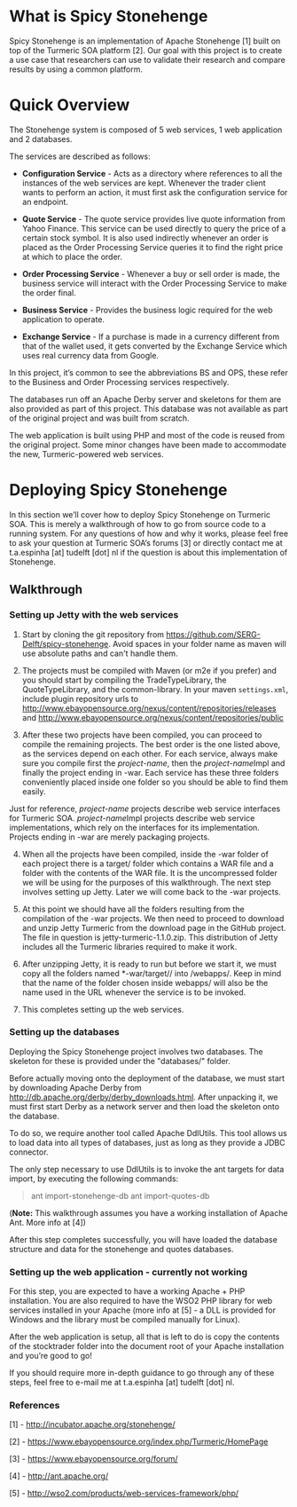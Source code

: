 # What is Spicy Stonehenge

Spicy Stonehenge is an implementation of Apache Stonehenge [1] built on top of the Turmeric SOA platform [2]. Our goal with this project is to create a use case that researchers can use to validate their research and compare results by using a common platform.

# Quick Overview

The Stonehenge system is composed of 5 web services, 1 web application and 2 databases.

The services are described as follows:

*   **Configuration Service** - Acts as a directory where references to all the instances of the web services are kept. Whenever the trader client wants to perform an action, it must first ask the configuration service for an endpoint.

*   **Quote Service** - The quote service provides live quote information from Yahoo Finance. This service can be used directly to query the price of a certain stock symbol. It is also used indirectly whenever an order is placed as the Order Processing Service queries it to find the right price at which to place the order.

*   **Order Processing Service** - Whenever a buy or sell order is made, the business service will interact with the Order Processing Service to make the order final.

*   **Business Service** - Provides the business logic required for the web application to operate.

*   **Exchange Service** - If a purchase is made in a currency different from that of the wallet used, it gets converted by the Exchange Service which uses real currency data from Google.

In this project, it’s common to see the abbreviations BS and OPS, these refer to the Business and Order Processing services respectively.

The databases run off an Apache Derby server and skeletons for them are also provided as part of this project. This database was not available as part of the original project and was built from scratch.

The web application is built using PHP and most of the code is reused from the original project. Some minor changes have been made to accommodate the new, Turmeric-powered web services.

# Deploying Spicy Stonehenge

In this section we’ll cover how to deploy Spicy Stonehenge on Turmeric SOA. This is merely a walkthrough of how to go from source code to a running system. For any questions of how and why it works, please feel free to ask your question at Turmeric SOA’s forums [3] or directly contact me at t.a.espinha [at] tudelft [dot] nl if the question is about this implementation of Stonehenge.

## Walkthrough

### Setting up Jetty with the web services

1. Start by cloning the git repository from https://github.com/SERG-Delft/spicy-stonehenge. Avoid spaces in your folder name as maven will use absolute paths and can't handle them.

1. The projects must be compiled with Maven (or m2e if you prefer) and you should start by compiling the TradeTypeLibrary, the QuoteTypeLibrary, and the common-library. In your maven `settings.xml`, include plugin repository urls to http://www.ebayopensource.org/nexus/content/repositories/releases and http://www.ebayopensource.org/nexus/content/repositories/public

1. After these two projects have been compiled, you can proceed to compile the remaining projects. The best order is the one listed above, as the services depend on each other. For each service, always make sure you compile first the *project-name*, then the *project-name*Impl and finally the project ending in -war. Each service has these three folders conveniently placed inside one folder so you should be able to find them easily.

Just for reference, *project-name* projects describe web service interfaces for Turmeric SOA.
*project-name*Impl projects describe web service implementations, which rely on the interfaces for its implementation.
Projects ending in -war are merely packaging projects.

4. When all the projects have been compiled, inside the -war folder of each project there is a target/ folder which contains a WAR file and a folder with the contents of the WAR file. It is the uncompressed folder we will be using for the purposes of this walkthrough. The next step involves setting up Jetty. Later we will come back to the -war projects. 

5. At this point we should have all the folders resulting from the compilation of the -war projects. We then need to proceed to download and unzip Jetty Turmeric from the download page in the GitHub project. The file in question is jetty-turmeric-1.1.0.zip. This distribution of Jetty includes all the Turmeric libraries required to make it work.

6. After unzipping Jetty, it is ready to run but before we start it, we must copy all the folders named *-war/target/<project-name>/ into <jetty>/webapps/. Keep in mind that the name of the folder chosen inside webapps/ will also be the name used in the URL whenever the service is to be invoked.

7. This completes setting up the web services.

### Setting up the databases

Deploying the Spicy Stonehenge project involves two databases. The skeleton for these is provided under the "databases/" folder.

Before actually moving onto the deployment of the database, we must start by downloading Apache Derby from http://db.apache.org/derby/derby_downloads.html. After unpacking it, we must first start Derby as a network server and then load the skeleton onto the database.

To do so, we require another tool called Apache DdlUtils. This tool allows us to load data into all types of databases, just as long as they provide a JDBC connector.

The only step necessary to use DdlUtils is to invoke the ant targets for data import, by executing the following commands:

> ant import-stonehenge-db
> ant import-quotes-db

(**Note:** This walkthrough assumes you have a working installation of Apache Ant. More info at [4])

After this step completes successfully, you will have loaded the database structure and data for the stonehenge and quotes databases.

### Setting up the web application - currently not working

For this step, you are expected to have a working Apache + PHP installation. You are also required to have the WSO2 PHP library for web services installed in your Apache (more info at [5] - a DLL is provided for Windows and the library must be compiled manually for Linux).

After the web application is setup, all that is left to do is copy the contents of the stocktrader folder into the document root of your Apache installation and you’re good to go!

If you should require more in-depth guidance to go through any of these steps, feel free to e-mail me at t.a.espinha [at] tudelft [dot] nl.

### References

[1] - http://incubator.apache.org/stonehenge/

[2] - https://www.ebayopensource.org/index.php/Turmeric/HomePage

[3] - https://www.ebayopensource.org/forum/

[4] - http://ant.apache.org/

[5] - http://wso2.com/products/web-services-framework/php/
